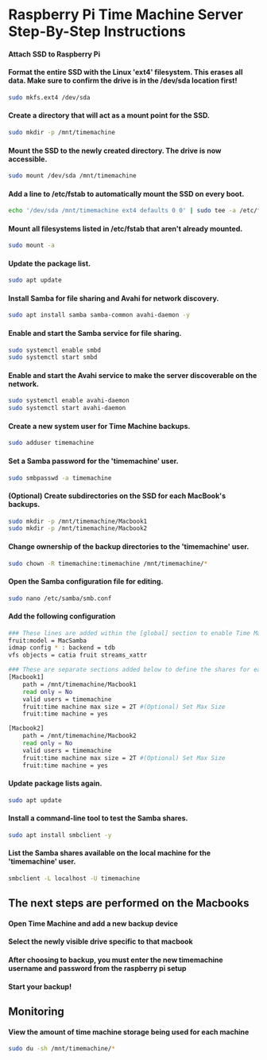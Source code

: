 # Raspberry Pi Time Machine Server Step-By-Step Instructions

#### Attach SSD to Raspberry Pi

#### Format the entire SSD with the Linux 'ext4' filesystem. This erases all data. Make sure to confirm the drive is in the /dev/sda location first!

```bash
sudo mkfs.ext4 /dev/sda
```

#### Create a directory that will act as a mount point for the SSD.

```bash
sudo mkdir -p /mnt/timemachine
```

#### Mount the SSD to the newly created directory. The drive is now accessible.

```bash
sudo mount /dev/sda /mnt/timemachine
```

#### Add a line to /etc/fstab to automatically mount the SSD on every boot.

```bash
echo '/dev/sda /mnt/timemachine ext4 defaults 0 0' | sudo tee -a /etc/fstab
```

#### Mount all filesystems listed in /etc/fstab that aren't already mounted.

```bash
sudo mount -a
```

#### Update the package list.

```bash
sudo apt update
```

#### Install Samba for file sharing and Avahi for network discovery.

```bash
sudo apt install samba samba-common avahi-daemon -y
```

#### Enable and start the Samba service for file sharing.

```bash
sudo systemctl enable smbd
sudo systemctl start smbd
```

#### Enable and start the Avahi service to make the server discoverable on the network.

```bash
sudo systemctl enable avahi-daemon
sudo systemctl start avahi-daemon
```

#### Create a new system user for Time Machine backups.

```bash
sudo adduser timemachine
```

#### Set a Samba password for the 'timemachine' user.

```bash
sudo smbpasswd -a timemachine
```

#### (Optional) Create subdirectories on the SSD for each MacBook's backups.

```bash
sudo mkdir -p /mnt/timemachine/Macbook1
sudo mkdir -p /mnt/timemachine/Macbook2
```

#### Change ownership of the backup directories to the 'timemachine' user.

```bash
sudo chown -R timemachine:timemachine /mnt/timemachine/*
```

#### Open the Samba configuration file for editing.

```bash
sudo nano /etc/samba/smb.conf
```

#### Add the following configuration

```bash
### These lines are added within the [global] section to enable Time Machine compatibility.
fruit:model = MacSamba
idmap config * : backend = tdb
vfs objects = catia fruit streams_xattr

### These are separate sections added below to define the shares for each MacBook, including the maximum allowed size for each
[Macbook1]
 	path = /mnt/timemachine/Macbook1
 	read only = No
 	valid users = timemachine
 	fruit:time machine max size = 2T #(Optional) Set Max Size
 	fruit:time machine = yes

[Macbook2]
 	path = /mnt/timemachine/Macbook2
 	read only = No
 	valid users = timemachine
 	fruit:time machine max size = 2T #(Optional) Set Max Size
 	fruit:time machine = yes
```

#### Update package lists again.

```bash
sudo apt update
```

#### Install a command-line tool to test the Samba shares.

```bash
sudo apt install smbclient -y
```

#### List the Samba shares available on the local machine for the 'timemachine' user.

```bash
smbclient -L localhost -U timemachine
```

## The next steps are performed on the Macbooks

#### Open Time Machine and add a new backup device

#### Select the newly visible drive specific to that macbook

#### After choosing to backup, you must enter the new timemachine username and password from the raspberry pi setup

#### Start your backup!

## Monitoring

#### View the amount of time machine storage being used for each machine

```bash
sudo du -sh /mnt/timemachine/*
```
